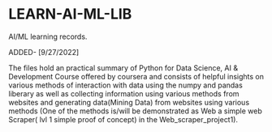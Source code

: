 # LEARN-AI-ML-LIB
AI/ML learning records.

ADDED- [9/27/2022]

The files hold an practical summary of Python for Data Science, AI & Development Course offered by coursera and consists of helpful insights on various methods of 
interaction with data using the numpy and pandas liberary as well as collecting information using various methods from websites and generating data(Mining Data) from 
websites using various methods (One of the methods is/will be demonstrated as Web a simple web Scraper( lvl 1 simple proof of concept) in the Web_scraper_project1).

